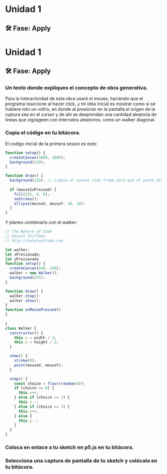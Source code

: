 # Unidad 1

## 🛠 Fase: Apply
# Unidad 1

## 🛠 Fase: Apply
### Un texto donde expliques el concepto de obra generativa.
Para la interactividad de esta obra usaré el mouse, haciendo que el programa reaccione al hacer click, y mi idea inicial es mostrar como si se hubiera roto un vidrio, en donde al presionar en la pantalla el origen de la ruptura sea en el cursor y de ahi se desprendan una cantidad aleatoria de lineas que zigzageen con intervalos aleatorios. como un walker diagonal.

### Copia el código en tu bitácora.
El codigo inicial de la primera sesion es este:
```js
function setup() {
  createCanvas(1000, 1000);
  background(220);
}

function draw() {
  background(220); // Limpia el canvas cada frame para que el punto desaparezca cuando sueltes
  
  if (mouseIsPressed) {
    fill(255, 0, 0);
    noStroke();
    ellipse(mouseX, mouseY, 10, 10);
  }
}

```
Y planeo combinarlo con el walker:
```js
// The Nature of Code
// Daniel Shiffman
// http://natureofcode.com

let walker;
let xPresionada;
let yPresionada
function setup() {
  createCanvas(640, 240);
  walker = new Walker();
  background(255);
}

function draw() {
  walker.step();
  walker.show();
}
function onMousePressed()
{
  
}
class Walker {
  constructor() {
    this.x = width / 2;
    this.y = height / 2;
  }

  show() {
    stroke(0);
    point(mouseX, mouseY);
  }

  step() {
    const choice = floor(random(4));
    if (choice == 0) {
      this.x++;
    } else if (choice == 1) {
      this.x--;
    } else if (choice == 2) {
      this.y++;
    } else {
      this.y--;
    }
  }
}

```

### Coloca en enlace a tu sketch en p5.js en tu bitácora.
### Selecciona una captura de pantalla de tu sketch y colócala en tu bitácora.
